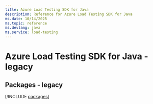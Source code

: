 ```yaml
---
title: Azure Load Testing SDK for Java
description: Reference for Azure Load Testing SDK for Java
ms.date: 10/14/2025
ms.topic: reference
ms.devlang: java
ms.service: load-testing
---
```

# Azure Load Testing SDK for Java - legacy
## Packages - legacy
[!INCLUDE [packages](load-testing-index.md)]